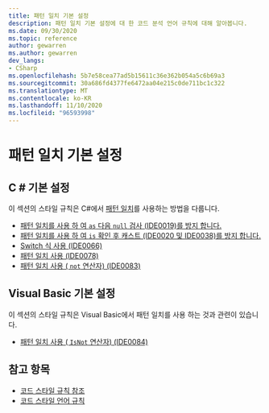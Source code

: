 ```yaml
---
title: 패턴 일치 기본 설정
description: 패턴 일치 기본 설정에 대 한 코드 분석 언어 규칙에 대해 알아봅니다.
ms.date: 09/30/2020
ms.topic: reference
author: gewarren
ms.author: gewarren
dev_langs:
- CSharp
ms.openlocfilehash: 5b7e58cea77ad5b15611c36e362b054a5c6b69a3
ms.sourcegitcommit: 30a686fd4377fe6472aa04e215c0de711bc1c322
ms.translationtype: MT
ms.contentlocale: ko-KR
ms.lasthandoff: 11/10/2020
ms.locfileid: "96593998"
---
```

# <a name="pattern-matching-preferences"></a>패턴 일치 기본 설정

## <a name="c-preferences"></a>C # 기본 설정

이 섹션의 스타일 규칙은 C#에서 [패턴 일치](../../../csharp/pattern-matching.md)를 사용하는 방법을 다룹니다.

- [패턴 일치를 사용 하 여 `as` 다음 `null` 검사 (IDE0019)를 방지 합니다.](ide0019.md)
- [패턴 일치를 사용 하 여 `is` 확인 후 캐스트 (IDE0020 및 IDE0038)를 방지 합니다.](ide0020-ide0038.md)
- [Switch 식 사용 (IDE0066)](ide0066.md)
- [패턴 일치 사용 (IDE0078)](ide0078.md)
- [패턴 일치 사용 ( `not` 연산자) (IDE0083)](ide0083.md)

## <a name="visual-basic-preferences"></a>Visual Basic 기본 설정

이 섹션의 스타일 규칙은 Visual Basic에서 패턴 일치를 사용 하는 것과 관련이 있습니다.

- [패턴 일치 사용 ( `IsNot` 연산자) (IDE0084)](ide0084.md)

## <a name="see-also"></a>참고 항목

- [코드 스타일 규칙 참조](index.md)
- [코드 스타일 언어 규칙](language-rules.md)
